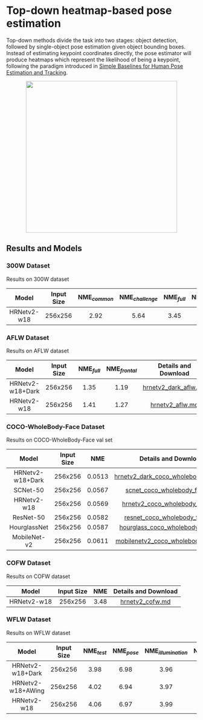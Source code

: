 # Top-down heatmap-based pose estimation

Top-down methods divide the task into two stages: object detection, followed by single-object pose estimation given object bounding boxes. Instead of estimating keypoint coordinates directly, the pose estimator will produce heatmaps which represent the likelihood of being a keypoint, following the paradigm introduced in [Simple Baselines for Human Pose Estimation and Tracking](http://openaccess.thecvf.com/content_ECCV_2018/html/Bin_Xiao_Simple_Baselines_for_ECCV_2018_paper.html).

<div align=center>
<img src="https://user-images.githubusercontent.com/15977946/146522977-5f355832-e9c1-442f-a34f-9d24fb0aefa8.png" height=400>
</div>

## Results and Models

### 300W Dataset

Results on 300W dataset

|    Model    | Input Size | NME<sub>*common*</sub> | NME<sub>*challenge*</sub> | NME<sub>*full*</sub> | NME<sub>*test*</sub> |           Details and Download            |
| :---------: | :--------: | :--------------------: | :-----------------------: | :------------------: | :------------------: | :---------------------------------------: |
| HRNetv2-w18 |  256x256   |          2.92          |           5.64            |         3.45         |         4.10         | [hrnetv2_300w.md](./300w/hrnetv2_300w.md) |

### AFLW Dataset

Results on AFLW dataset

|      Model       | Input Size | NME<sub>*full*</sub> | NME<sub>*frontal*</sub> |                Details and Download                 |
| :--------------: | :--------: | :------------------: | :---------------------: | :-------------------------------------------------: |
| HRNetv2-w18+Dark |  256x256   |         1.35         |          1.19           | [hrnetv2_dark_aflw.md](./aflw/hrnetv2_dark_aflw.md) |
|   HRNetv2-w18    |  256x256   |         1.41         |          1.27           |      [hrnetv2_aflw.md](./aflw/hrnetv2_aflw.md)      |

### COCO-WholeBody-Face Dataset

Results on COCO-WholeBody-Face val set

|      Model       | Input Size |  NME   |                                       Details and Download                                       |
| :--------------: | :--------: | :----: | :----------------------------------------------------------------------------------------------: |
| HRNetv2-w18+Dark |  256x256   | 0.0513 | [hrnetv2_dark_coco_wholebody_face.md](./coco_wholebody_face/hrnetv2_dark_coco_wholebody_face.md) |
|     SCNet-50     |  256x256   | 0.0567 |        [scnet_coco_wholebody_face.md](./coco_wholebody_face/scnet_coco_wholebody_face.md)        |
|   HRNetv2-w18    |  256x256   | 0.0569 |      [hrnetv2_coco_wholebody_face.md](./coco_wholebody_face/hrnetv2_coco_wholebody_face.md)      |
|    ResNet-50     |  256x256   | 0.0582 |       [resnet_coco_wholebody_face.md](./coco_wholebody_face/resnet_coco_wholebody_face.md)       |
|   HourglassNet   |  256x256   | 0.0587 |    [hourglass_coco_wholebody_face.md](./coco_wholebody_face/hourglass_coco_wholebody_face.md)    |
|   MobileNet-v2   |  256x256   | 0.0611 |  [mobilenetv2_coco_wholebody_face.md](./coco_wholebody_face/mobilenetv2_coco_wholebody_face.md)  |

### COFW Dataset

Results on COFW dataset

|    Model    | Input Size | NME  |           Details and Download            |
| :---------: | :--------: | :--: | :---------------------------------------: |
| HRNetv2-w18 |  256x256   | 3.48 | [hrnetv2_cofw.md](./cofw/hrnetv2_cofw.md) |

### WFLW  Dataset

Results on WFLW  dataset

|  Model  | Input Size | NME<sub>*test*</sub> | NME<sub>*pose*</sub> | NME<sub>*illumination*</sub> | NME<sub>*occlusion*</sub> | NME<sub>*blur*</sub> | NME<sub>*makeup*</sub> | NME<sub>*expression*</sub> |  Details and Download  |
| :-----: | :--------: | :------------------: | :------------------: | :--------------------------: | :-----------------------: | :------------------: | :--------------------: | :------------------------: | :--------------------: |
| HRNetv2-w18+Dark |  256x256   |         3.98         |         6.98         |             3.96             |           4.78            |         4.56         |          3.89          |            4.29            | [hrnetv2_dark_wflw.md](./wflw/hrnetv2_dark_wflw.md) |
| HRNetv2-w18+AWing |  256x256   |         4.02         |         6.94         |             3.97             |           4.78            |         4.59         |          3.87          |            4.28            | [hrnetv2_awing_wflw.md](./wflw/hrnetv2_awing_wflw.md) |
| HRNetv2-w18 |  256x256   |         4.06         |         6.97         |             3.99             |           4.83            |         4.58         |          3.94          |            4.33            | [hrnetv2_wflw.md](./wflw/hrnetv2_wflw.md) |
